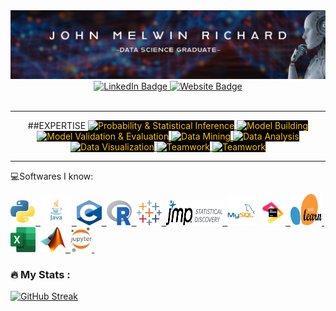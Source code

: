 <div align="center">
  <img src="new_back.png">
</div>
<div id="badges" align="center">
  <a href="https://www.linkedin.com/in/johnmelwinrichard/">
    <img src="https://img.shields.io/badge/LinkedIn-blue?style=for-the-badge&logo=linkedin&logoColor=white?style=for-the-badge&logo=appveyor" alt="LinkedIn Badge"/>
  </a>
  <a href="https://www.johnmelwinrichard.com/">
    <img src="https://img.shields.io/badge/-PORTFOLIO-red?style=for-the-badge&logo=linkedin&logoColor=white?style=for-the-badge&logo=appveyo" alt="Website Badge"/>
  </a>
</div>
<div id="Profile_views" align="center">
  <img src="https://komarev.com/ghpvc/?username=johnmelwin&style=flat-square&color=green" alt=""/ align="center">
  </a>
</div>

-----------------------------------------------------------------------------------------------------------------------------------

<div id="skills" align="center">
  ##EXPERTISE
  <a href="#">
    <img src="https://img.shields.io/badge/ DATA MINING-FFC300?style=for-the-badge&logo=mathworks&logoColor=black" alt="Probability & Statistical Inference" style="background-color:#000000; color:#FFC300"/>
  </a>
  <a href="#">
    <img src="https://img.shields.io/badge/DATA VISUALIZATION-FFC300?style=for-the-badge&logo=tensorflow&logoColor=black" alt="Model Building" style="background-color:#000000; color:#FFC300"/>
  </a>
  <a href="#">
    <img src="https://img.shields.io/badge/EXPLORATORY DATA ANALYSIS-FFC300?style=for-the-badge&logo=scikit-learn&logoColor=black" alt="Model Validation & Evaluation" style="background-color:#000000; color:#FFC300"/>
  </a>
   <a href="#">
    <img src="https://img.shields.io/badge/MACHINE LEARNING-FFC300?style=for-the-badge&logo=datacamp&logoColor=black" alt="Data Mining" style="background-color:#000000; color:#FFC300"/>
  </a>
  <a href="#">
    <img src="https://img.shields.io/badge/SOFTWARE TESTING-FFC300?style=for-the-badge&logo=pandas&logoColor=black" alt="Data Analysis" style="background-color:#000000; color:#FFC300"/>
  </a>
  <a href="#">
    <img src="https://img.shields.io/badge/APPLIED STATISTICS-FFC300?style=for-the-badge&logo=matplotlib&logoColor=black" alt="Data Visualization" style="background-color:#000000; color:#FFC300"/>
  </a>
  <a href="#">
    <img src="https://img.shields.io/badge/TEAMWORK-FFC300?style=for-the-badge&logo=slack&logoColor=black" alt="Teamwork" style="background-color:#000000; color:#FFC300"/>
  </a>
   <a href="#">
    <img src="https://img.shields.io/badge/SQL-FFC300?style=for-the-badge&logo=slack&logoColor=black" alt="Teamwork" style="background-color:#000000; color:#FFC300"/>
  </a>
</div>

-----------------------------------------------------------------------------------------------------------------------------------

💻Softwares I know:
<div>
   <a href="https://www.python.org/">
    <img src="py.png" title="Python" alt="Python" width="40" height="40"/>&nbsp;
   </a>
     <a href="https://www.java.com/en/">
    <img src="java.png" title="Java" alt="Java" width="50" height="50"/>&nbsp;
   </a>
   <a href="https://www.cprogramming.com/">
    <img src="C.png" title="Java" alt="Java" width="40" height="40"/>&nbsp;
   </a>
   <a href="https://www.r-project.org/">
    <img src="R.png" title="R" alt="R" width="40" height="40"/>&nbsp;
   </a>
   <a href="https://www.tableau.com/">
    <img src="tableau-software.svg" title="Tableau" alt="Tableau" width="40" height="40"/>&nbsp;
   </a>
   <a href="https://www.sas.com/en_us/software/jmp-statistics-software.html">
    <img src="JMP_Logo.png" title="JMP" alt="JMP" width="90" height="40"/>&nbsp;
   </a>
   <img src="https://github.com/devicons/devicon/blob/master/icons/mysql/mysql-original-wordmark.svg" title="MySQL" alt="MySQL" width="45" height="45"/>&nbsp;
   <a href="https://www.jetbrains.com/">
    <img src="jb_beam.png" title="Jetbrains" alt="Jetbrains" width="40" height="40"/>&nbsp;
   </a>
   <a href="https://scikit-learn.org/stable/">
    <img src="scikit-learn-seeklogo.com.svg" title="Sk-learn" alt="SK" width="50" height="50"/>&nbsp;
   </a>
   <img src="Excel.png" title="Excel" alt="Excel" width="40" height="40"/>&nbsp;
   <a href="https://www.mathworks.com/products/matlab.html">
    <img src="Matlab_Logo.png" title="Matlab" alt="Matlab" width="40" height="40"/>&nbsp;
   </a>
   <a href="https://jupyter.org/">
    <img src="Juypter.png" title="Jupyter width="40" height="40"/>&nbsp;
   </a>
</div>

### :fire: My Stats :
[![GitHub Streak](http://github-readme-streak-stats.herokuapp.com?user=johnmelwin&theme=radical&hide_border=true)](https://git.io/streak-stats)


